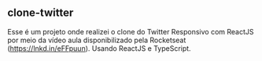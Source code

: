 ## clone-twitter

Esse é um projeto onde realizei o clone do Twitter Responsivo com ReactJS por meio da vídeo aula disponibilizado pela Rocketseat (https://lnkd.in/eFFpuun). Usando ReactJS e TypeScript.
